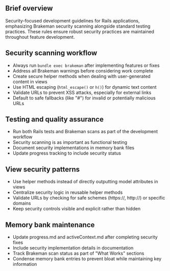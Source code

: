 ## Brief overview

Security-focused development guidelines for Rails applications, emphasizing Brakeman security scanning alongside standard testing practices. These rules ensure robust security practices are maintained throughout feature development.

## Security scanning workflow

- Always run `bundle exec brakeman` after implementing features or fixes
- Address all Brakeman warnings before considering work complete
- Create secure helper methods when dealing with user-generated content in views
- Use HTML escaping (`html_escape()` or `h()`) for dynamic text content
- Validate URLs to prevent XSS attacks, especially for external links
- Default to safe fallbacks (like "#") for invalid or potentially malicious URLs

## Testing and quality assurance

- Run both Rails tests and Brakeman scans as part of the development workflow
- Security scanning is as important as functional testing
- Document security implementations in memory bank files
- Update progress tracking to include security status

## View security patterns

- Use helper methods instead of directly outputting model attributes in views
- Centralize security logic in reusable helper methods
- Validate URLs by checking for safe schemes (https://, http://) or specific domains
- Keep security controls visible and explicit rather than hidden

## Memory bank maintenance

- Update progress.md and activeContext.md after completing security fixes
- Include security implementation details in documentation
- Track Brakeman scan status as part of "What Works" sections
- Condense memory bank entries to prevent bloat while maintaining key information
